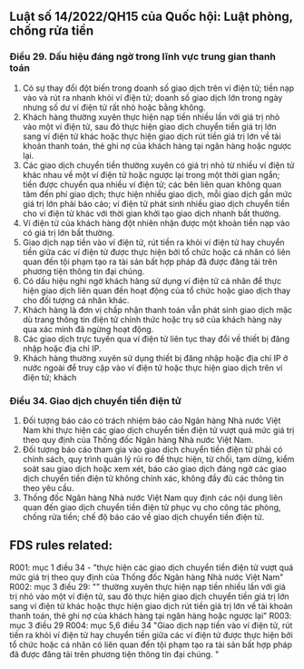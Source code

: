 ## Luật số 14/2022/QH15 của Quốc hội: Luật phòng, chống rửa tiền

### Điều 29. Dấu hiệu đáng ngờ trong lĩnh vực trung gian thanh toán 
1. Có sự thay đổi đột biến trong doanh số giao dịch trên ví điện tử; tiền nạp vào và rút ra nhanh khỏi ví điện tử; doanh số giao dịch lớn trong ngày nhưng số dư ví điện tử rất nhỏ hoặc bằng không. 
2. Khách hàng thường xuyên thực hiện nạp tiền nhiều lần với giá trị nhỏ vào một ví điện tử, sau đó thực hiện giao dịch chuyển tiền giá trị lớn sang ví điện tử khác hoặc thực hiện giao dịch rút tiền giá trị lớn về tài khoản thanh toán, thẻ ghi nợ của khách hàng tại ngân hàng hoặc ngược lại. 
3. Các giao dịch chuyển tiền thường xuyên có giá trị nhỏ từ nhiều ví điện tử khác nhau về một ví điện tử hoặc ngược lại trong một thời gian ngắn; tiền được chuyển qua nhiều ví điện tử; các bên liên quan không quan tâm đến phí giao dịch; thực hiện nhiều giao dịch, mỗi giao dịch gần mức giá trị lớn phải báo cáo; ví điện tử phát sinh nhiều giao dịch chuyển tiền cho ví điện tử khác với thời gian khởi tạo giao dịch nhanh bất thường.
4. Ví điện tử của khách hàng đột nhiên nhận được một khoản tiền nạp vào có giá trị lớn bất thường. 
5. Giao dịch nạp tiền vào ví điện tử, rút tiền ra khỏi ví điện tử hay chuyển tiền giữa các ví điện tử được thực hiện bởi tổ chức hoặc cá nhân có liên quan đến tội phạm tạo ra tài sản bất hợp pháp đã được đăng tải trên phương tiện thông tin đại chúng. 
6. Có dấu hiệu nghi ngờ khách hàng sử dụng ví điện tử cá nhân để thực hiện giao dịch liên quan đến hoạt động của tổ chức hoặc giao dịch thay cho đối tượng cá nhân khác. 
7. Khách hàng là đơn vị chấp nhận thanh toán vẫn phát sinh giao dịch mặc dù trang thông tin điện tử chính thức hoặc trụ sở của khách hàng này qua xác minh đã ngừng hoạt động. 
8. Các giao dịch trực tuyến qua ví điện tử liên tục thay đổi về thiết bị đăng nhập hoặc địa chỉ IP. 
9. Khách hàng thường xuyên sử dụng thiết bị đăng nhập hoặc địa chỉ IP ở nước ngoài để truy cập vào ví điện tử hoặc thực hiện giao dịch trên ví điện tử; khách
### Điều 34. Giao dịch chuyển tiền điện tử 
1. Đối tượng báo cáo có trách nhiệm báo cáo Ngân hàng Nhà nước Việt Nam khi thực hiện các giao dịch chuyển tiền điện tử vượt quá mức giá trị theo quy định của Thống đốc Ngân hàng Nhà nước Việt Nam. 
2. Đối tượng báo cáo tham gia vào giao dịch chuyển tiền điện tử phải có chính sách, quy trình quản lý rủi ro để thực hiện, từ chối, tạm dừng, kiểm soát sau giao dịch hoặc xem xét, báo cáo giao dịch đáng ngờ các giao dịch chuyển tiền điện tử không chính xác, không đầy đủ các thông tin theo yêu cầu. 
3. Thống đốc Ngân hàng Nhà nước Việt Nam quy định các nội dung liên quan đến giao dịch chuyển tiền điện tử phục vụ cho công tác phòng, chống rửa tiền; chế độ báo cáo về giao dịch chuyển tiền điện tử.


## FDS rules related:


R001:  mục 1 điều 34 - "thực hiện các giao dịch chuyển tiền điện tử vượt quá mức giá trị theo quy định của Thống đốc Ngân hàng Nhà nước Việt Nam"
R002: mục 3 điều 29:  "" thường xuyên thực hiện nạp tiền nhiều lần với giá trị nhỏ vào một ví điện tử, sau đó thực hiện giao dịch chuyển tiền giá trị lớn sang ví điện tử khác hoặc thực hiện giao dịch rút tiền giá trị lớn về tài khoản thanh toán, thẻ ghi nợ của khách hàng tại ngân hàng hoặc ngược lại"
R003: mục 3 điều 29
R004: mục 5,6 điều 34 "Giao dịch nạp tiền vào ví điện tử, rút tiền ra khỏi ví điện tử hay chuyển tiền giữa các ví điện tử được thực hiện bởi tổ chức hoặc cá nhân có liên quan đến tội phạm tạo ra tài sản bất hợp pháp đã được đăng tải trên phương tiện thông tin đại chúng. "
